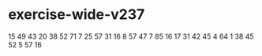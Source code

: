 # exercise-wide-v237
15
49
43
20
38
52
71
7
25
57
31
16
8
57
47
7
85
16
17
31
42
45
4
64
1
38
45
52
5
57
16
